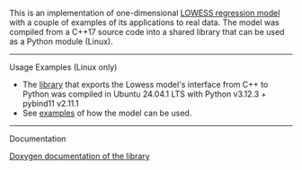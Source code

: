 This is an implementation of one-dimensional [LOWESS regression model](https://en.wikipedia.org/wiki/Local_regression) with a couple of examples of its applications to real data. The model was compiled from a C++17 source code into a shared library that can be used as a Python module (Linux). 

---
Usage Examples (Linux only)

* The [library](lib/lowess_model.so) that exports the Lowess model's interface from C++ to Python was compiled in Ubuntu 24.04.1 LTS with Python v3.12.3 + pybind11 v2.11.1
* See [examples](examples) of how the model can be used.

---
Documentation

[Doxygen documentation of the library](docs/html)

